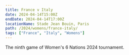 ```yaml
---
title: France v Italy
date: 2024-04-14T15:00Z
endDate: 2024-04-14T17:00Z
locationName: Stade Jean Bouin, Paris
path: /2024/womens/france-italy/
tags: ["France", "Italy", "Womens"]
---
```


The ninth game of Women's 6 Nations 2024 tournament.

